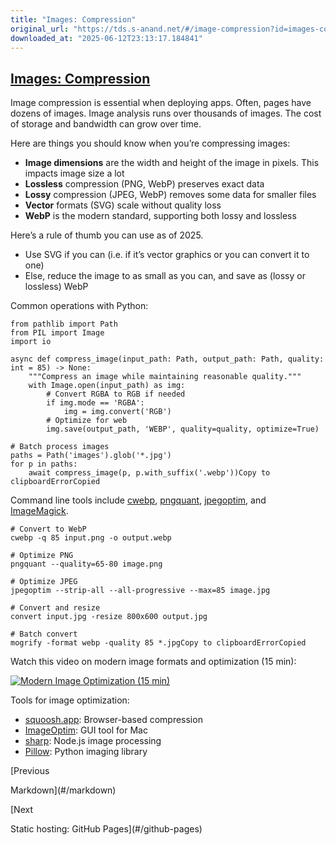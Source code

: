 ```yaml
---
title: "Images: Compression"
original_url: "https://tds.s-anand.net/#/image-compression?id=images-compression"
downloaded_at: "2025-06-12T23:13:17.184841"
---
```


[Images: Compression](#/image-compression?id=images-compression)
----------------------------------------------------------------

Image compression is essential when deploying apps. Often, pages have dozens of images. Image analysis runs over thousands of images. The cost of storage and bandwidth can grow over time.

Here are things you should know when you’re compressing images:

* **Image dimensions** are the width and height of the image in pixels. This impacts image size a lot
* **Lossless** compression (PNG, WebP) preserves exact data
* **Lossy** compression (JPEG, WebP) removes some data for smaller files
* **Vector** formats (SVG) scale without quality loss
* **WebP** is the modern standard, supporting both lossy and lossless

Here’s a rule of thumb you can use as of 2025.

* Use SVG if you can (i.e. if it’s vector graphics or you can convert it to one)
* Else, reduce the image to as small as you can, and save as (lossy or lossless) WebP

Common operations with Python:

```
from pathlib import Path
from PIL import Image
import io

async def compress_image(input_path: Path, output_path: Path, quality: int = 85) -> None:
    """Compress an image while maintaining reasonable quality."""
    with Image.open(input_path) as img:
        # Convert RGBA to RGB if needed
        if img.mode == 'RGBA':
            img = img.convert('RGB')
        # Optimize for web
        img.save(output_path, 'WEBP', quality=quality, optimize=True)

# Batch process images
paths = Path('images').glob('*.jpg')
for p in paths:
    await compress_image(p, p.with_suffix('.webp'))Copy to clipboardErrorCopied
```

Command line tools include [cwebp](https://developers.google.com/speed/webp/docs/cwebp), [pngquant](https://pngquant.org/), [jpegoptim](https://github.com/tjko/jpegoptim), and [ImageMagick](https://imagemagick.org/).

```
# Convert to WebP
cwebp -q 85 input.png -o output.webp

# Optimize PNG
pngquant --quality=65-80 image.png

# Optimize JPEG
jpegoptim --strip-all --all-progressive --max=85 image.jpg

# Convert and resize
convert input.jpg -resize 800x600 output.jpg

# Batch convert
mogrify -format webp -quality 85 *.jpgCopy to clipboardErrorCopied
```

Watch this video on modern image formats and optimization (15 min):

[![Modern Image Optimization (15 min)](https://i.ytimg.com/vi_webp/F1kYBnY6mwg/sddefault.webp)](https://youtu.be/F1kYBnY6mwg)

Tools for image optimization:

* [squoosh.app](https://squoosh.app/): Browser-based compression
* [ImageOptim](https://imageoptim.com/): GUI tool for Mac
* [sharp](https://sharp.pixelplumbing.com/): Node.js image processing
* [Pillow](https://python-pillow.org/): Python imaging library

[Previous

Markdown](#/markdown)

[Next

Static hosting: GitHub Pages](#/github-pages)